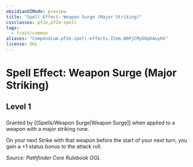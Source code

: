 ```yaml
---
obsidianUIMode: preview
title: "Spell Effect: Weapon Surge (Major Striking)"
cssclasses: pf2e,pf2e-spell
tags:
  - trait/common
aliases: "Compendium.pf2e.spell-effects.Item.W0PjCMyGOpKAuyKX"
license: OGL
---
```

# Spell Effect: Weapon Surge (Major Striking)
## Level 1
### 






Granted by [[Spells/Weapon Surge|Weapon Surge]] when applied to a weapon with a major striking rune.

On your next Strike with that weapon before the start of your next turn, you gain a +1 status bonus to the attack roll.

*Source: Pathfinder Core Rulebook*
*OGL*